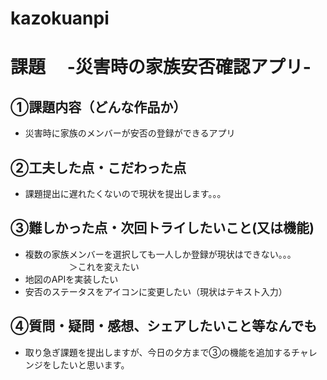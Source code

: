 # kazokuanpi

# 課題　 -災害時の家族安否確認アプリ-

## ①課題内容（どんな作品か）
- 災害時に家族のメンバーが安否の登録ができるアプリ

## ②工夫した点・こだわった点
- 課題提出に遅れたくないので現状を提出します。。。

## ③難しかった点・次回トライしたいこと(又は機能)
- 複数の家族メンバーを選択しても一人しか登録が現状はできない。。。
　　　　　＞これを変えたい
- 地図のAPIを実装したい
- 安否のステータスをアイコンに変更したい（現状はテキスト入力）

## ④質問・疑問・感想、シェアしたいこと等なんでも
- 取り急ぎ課題を提出しますが、今日の夕方まで③の機能を追加するチャレンジをしたいと思います。
